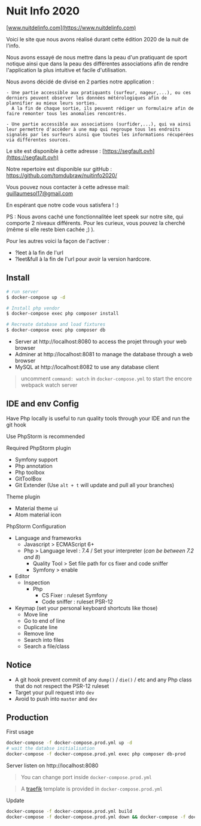 # Nuit Info 2020

[www.nuitdelinfo.com](https://www.nuitdelinfo.com)


Voici le site que nous avons réalisé durant cette édition 2020 de la nuit de l'info. 

Nous avons essayé de nous mettre dans la peau d'un pratiquant de sport notique ainsi que dans la peau des différentes associations afin de rendre l'application la plus intuitive et facile d'utilisation.

Nous avons décidé de divisé en 2 parties notre application :

 	- Une partie accessible aux pratiquants (surfeur, nageur,...), ou ces derniers peuvent observer les données métérologiques afin de plannifier au mieux leurs sorties.
	  A la fin de chaque sortie, ils peuvent rédiger un formulaire afin de faire remonter tous les anomalies rencontrés.

	- Une partie accessible aux associations (surfider,...), qui va ainsi leur permettre d'accèder à une map qui regroupe tous les endroits signalés par les surfeurs ainsi que toutes les informations récupérées via différentes sources.


Le site est disponible à cette adresse : [https://segfault.ovh](https://segfault.ovh)

Notre repertoire est disponible sur gitHub : https://github.com/tomdubraw/nuitinfo2020/

Vous pouvez nous contacter à cette adresse mail: guillaumesol17@gmail.com

En espérant que notre code vous satisfera ! :) 

PS : Nous avons caché une fonctionnalitée leet speek sur notre site, qui comporte 2 niveaux différents. Pour les curieux, vous pouvez la cherché (même si elle reste bien cachée ;) ).

Pour les autres voici la façon de l'activer :

 - ?leet à la fin de l'url
 - ?leet&full à la fin de l'url pour avoir la version hardcore.

## Install

```sh
# run server
$ docker-compose up -d

# Install php vendor
$ docker-compose exec php composer install

# Recreate database and load fixtures
$ docker-compose exec php composer db
```

- Server at http://localhost:8080 to access the projet through your web browser
- Adminer at http://localhost:8081 to manage the database through a web browser
- MySQL at http://localhost:8082 to use any database client

> uncomment `command: watch` in `docker-compose.yml` to start the encore webpack watch server

## IDE and env Config

Have Php locally is useful to run quality tools through your IDE and run the git hook

Use PhpStorm is recommended

Required PhpStorm plugin
- Symfony support
- Php annotation
- Php toolbox
- GitToolBox
- Git Extender (Use `alt + t` will update and pull all your branches)

Theme plugin
- Material theme ui
- Atom material icon

PhpStorm Configuration
- Language and frameworks
    - Javascript > ECMAScript 6+
    - Php > Language level : 7.4 / Set your interpreter (*can be between 7.2 and 8*)
        - Quality Tool > Set file path for cs fixer and code sniffer
        - Symfony > enable
- Editor
    - Inspection
        - Php
            - CS Fixer : ruleset Symfony
            - Code sniffer : ruleset PSR-12
- Keymap (set your personal keyboard shortcuts like those)
    - Move line
    - Go to end of line
    - Duplicate line
    - Remove line
    - Search into files
    - Search a file/class


## Notice

- A git hook prevent commit of any `dump()` / `die()` / etc and any Php class that do not respect the PSR-12 ruleset
- Target your pull request into `dev`
- Avoid to push into `master` and `dev`


## Production

First usage
```sh
docker-compose -f docker-compose.prod.yml up -d
# wait the databse initialisation
docker-compose -f docker-compose.prod.yml exec php composer db-prod
```

Server listen on http://localhost:8080

> You can change port inside `docker-compose.prod.yml`

> A [traefik](https://doc.traefik.io/traefik/) template is provided in `docker-compose.prod.yml`

Update
```sh
docker-compose -f docker-compose.prod.yml build
docker-compose -f docker-compose.prod.yml down && docker-compose -f docker-compose.prod.yml up -d
```
